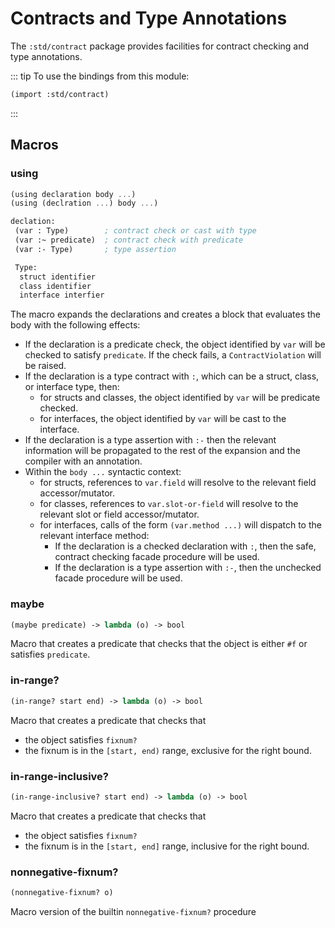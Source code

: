 # Contracts and Type Annotations

The `:std/contract` package provides facilities for contract checking and type annotations.

::: tip To use the bindings from this module:
```scheme
(import :std/contract)
```
:::

## Macros
### using
```scheme
(using declaration body ...)
(using (declration ...) body ...)

declation:
 (var : Type)        ; contract check or cast with type
 (var :~ predicate)  ; contract check with predicate
 (var :- Type)       ; type assertion

 Type:
  struct identifier
  class identifier
  interface interfier
```

The macro expands the declarations and creates a block that evaluates the body with the following effects:
- If the declaration is a predicate check, the object identified by
  `var` will be checked to satisfy `predicate`. If the check fails, a
  `ContractViolation` will be raised.
- If the declaration is a type contract with `:`, which can be a struct, class, or interface type, then:
  - for structs and classes, the object identified by `var` will be predicate checked.
  - for interfaces, the object identified by `var` will be cast to the interface.
- If the declaration is a type assertion with `:-` then the relevant information will be
  propagated to the rest of the expansion and the compiler with an annotation.
- Within the `body ...` syntactic context:
  - for structs, references to `var.field` will resolve to the relevant field accessor/mutator.
  - for classes, references to `var.slot-or-field` will resolve to the relevant slot or field
    accessor/mutator.
  - for interfaces, calls of the form `(var.method ...)` will dispatch to the relevant interface
    method:
    - If the declaration is a checked declaration with `:`, then the safe, contract checking
      facade procedure will be used.
    - If the declaration is a type assertion with `:-`, then the unchecked facade procedure
      will be used.

### maybe
```scheme
(maybe predicate) -> lambda (o) -> bool
```

Macro that creates a predicate that checks that the object is either
`#f` or satisfies `predicate`.

### in-range?
```scheme
(in-range? start end) -> lambda (o) -> bool
```

Macro that creates a predicate that checks that
- the object satisfies `fixnum?`
- the fixnum is in the `[start, end)` range, exclusive for the right bound.

### in-range-inclusive?
```scheme
(in-range-inclusive? start end) -> lambda (o) -> bool
```

Macro that creates a predicate that checks that
- the object satisfies `fixnum?`
- the fixnum is in the `[start, end]` range, inclusive for the right bound.

### nonnegative-fixnum?
```scheme
(nonnegative-fixnum? o)
```

Macro version of the builtin `nonnegative-fixnum?` procedure
